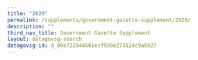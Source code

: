 ```yaml
---
title: "2020"
permalink: /supplements/government-gazette-supplement/2020/
description: ""
third_nav_title: Government Gazette Supplement
layout: datagovsg-search
datagovsg-id: d_00e722944601ecf938e273524c9a6927
---
```

